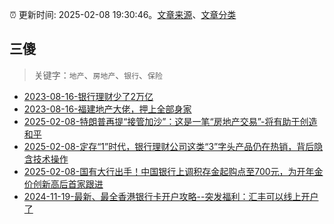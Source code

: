 :alarm_clock: 更新时间: 2025-02-08 19:30:46。[文章来源](/README.md)、[文章分类](/TAGS.md)

## 三傻


> 关键字：`地产`、`房地产`、`银行`、`保险`



- [2023-08-16-银行理财少了2万亿](https://www.aicaijing.com.cn/article/18565) 
- [2023-08-16-福建地产大佬，押上全部身家](https://www.aicaijing.com.cn/article/18567) 
- [2025-02-08-特朗普再提“接管加沙”：这是一笔“房地产交易”-将有助于创造和平](https://www.cls.cn/detail/1937630) 
- [2025-02-08-定存“1”时代，银行理财公司这类“3”字头产品仍在热销，背后隐含技术操作](https://www.cls.cn/detail/1937574) 
- [2025-02-08-国有大行出手！中国银行上调积存金起购点至700元，为开年金价创新高后首家跟进](https://www.cls.cn/detail/1937665) 
- [2024-11-19-最新、最全香港银行卡开户攻略--突发福利：汇丰可以线上开户了](https://xueqiu.com/8108653112/313443790) 
